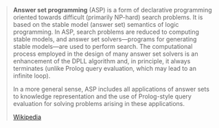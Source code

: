 > **Answer set programming** (ASP) is a form of declarative programming oriented towards difficult (primarily NP-hard) search problems.  It is based on the stable model (answer set) semantics of logic programming.  In ASP, search problems are reduced to computing stable models, and answer set solvers—programs for generating stable models—are used to perform search.  The computational process employed in the design of many answer set solvers is an enhancement of the DPLL algorithm and, in principle, it always terminates (unlike Prolog query evaluation, which may lead to an infinite loop).
>
> In a more general sense, ASP includes all applications of answer sets to knowledge representation and the use of Prolog-style query evaluation for solving problems arising in these applications.
>
> [Wikipedia](https://en.wikipedia.org/wiki/Answer%20set%20programming)